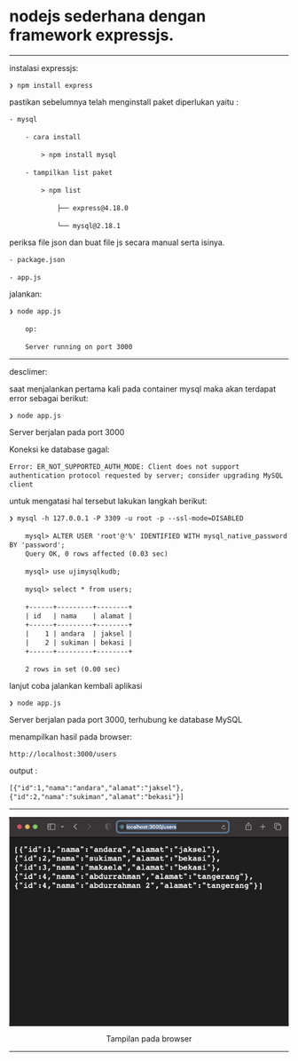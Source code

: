 # nodejs sederhana dengan framework expressjs.

---

instalasi expressjs:

	❯ npm install express


pastikan sebelumnya telah menginstall paket diperlukan yaitu :

    - mysql

        - cara install

            > npm install mysql

        - tampilkan list paket

            > npm list

                ├── express@4.18.0

                └── mysql@2.18.1


periksa file json dan buat file js secara manual serta isinya.

    - package.json

    - app.js



jalankan:

    ❯ node app.js

        op:

        Server running on port 3000


---



desclimer:

saat menjalankan pertama kali pada container mysql maka akan terdapat error sebagai berikut:

    ❯ node app.js




Server berjalan pada port 3000

Koneksi ke database gagal:  

    Error: ER_NOT_SUPPORTED_AUTH_MODE: Client does not support authentication protocol requested by server; consider upgrading MySQL client




untuk mengatasi hal tersebut lakukan langkah berikut:

    ❯ mysql -h 127.0.0.1 -P 3309 -u root -p --ssl-mode=DISABLED

        mysql> ALTER USER 'root'@'%' IDENTIFIED WITH mysql_native_password BY 'password';
        Query OK, 0 rows affected (0.03 sec)

        mysql> use ujimysqlkudb;

        mysql> select * from users;

        +------+---------+--------+
        | id   | nama    | alamat |
        +------+---------+--------+
        |    1 | andara  | jaksel |
        |    2 | sukiman | bekasi |
        +------+---------+--------+

        2 rows in set (0.00 sec)



lanjut coba jalankan kembali aplikasi

    ❯ node app.js

Server berjalan pada port 3000, terhubung ke database MySQL




menampilkan hasil pada browser:

    http://localhost:3000/users



output :

    [{"id":1,"nama":"andara","alamat":"jaksel"},{"id":2,"nama":"sukiman","alamat":"bekasi"}]



---

<p align="center">
    <img src="./ss_appjs.png" alt="Tampilan pada browser" style="display: block; margin: 0 auto;">
</p>
<p align="center">Tampilan pada browser</p>

---
